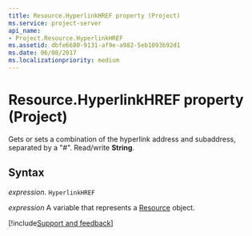 ```yaml
---
title: Resource.HyperlinkHREF property (Project)
ms.service: project-server
api_name:
- Project.Resource.HyperlinkHREF
ms.assetid: dbfe6680-9131-af9e-a982-5eb1093b92d1
ms.date: 06/08/2017
ms.localizationpriority: medium
---
```



# Resource.HyperlinkHREF property (Project)

Gets or sets a combination of the hyperlink address and subaddress, separated by a "#". Read/write **String**.


## Syntax

_expression_. `HyperlinkHREF`

_expression_ A variable that represents a [Resource](./Project.Resource.md) object.

[!include[Support and feedback](~/includes/feedback-boilerplate.md)]